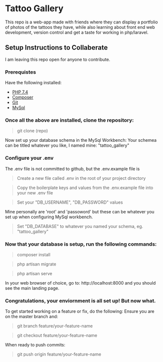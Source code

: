 <h1>Tattoo Gallery</h1>
This repo is a web-app made with friends where they can display a portfolio of photos of the tattoos they have, while also learning about front end web development, version control and get a taste for working in php/laravel.

<h2>Setup Instructions to Collaberate</h2>
I am leaving this repo open for anyone to contribute.

### Prerequistes
Have the following installed:
* [PHP 7.4](https://windows.php.net/download#php-7.4)
* [Composer](https://getcomposer.org/)
* [Git](https://git-scm.com/downloads)
* [MySql](https://dev.mysql.com/downloads/workbench/)

### Once all the above are installed, clone the repository:
>git clone (repo)

Now set up your database schema in the MySql Workbench:
Your schemea can be titled whatever you like, I named mine: "tattoo_gallery"

### Configure your .env
The .env file is not committed to github, but the .env.example file is
>Create a new file called .env in the root of your project directory

>Copy the boilerplate keys and values from the .env.example file into your new .env file

>Set your "DB_USERNAME", "DB_PASSWORD" values

Mine personally are 'root' and 'passoword' but these can be whatever you set up when configuring MySql workbench.
>Set "DB_DATABASE" to whatever you named your schema, eg. "tattoo_gallery"

### Now that your database is setup, run the following commands:
>composer install

>php artisan migrate

>php artisan serve

In your web browser of choice, go to: http://localhost:8000 and you should see the main landing page.

### Congratulations, your enviornment is all set up! But now what.

To get started working on a feature or fix, do the following:
Ensure you are on the master branch and:
>git branch feature/your-feature-name

>git checkout feature/your-feature-name

When ready to push commits:

>git push origin feature/your-feature-name
